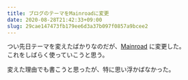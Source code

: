 ```yaml
---
title: ブログのテーマをMainroadに変更
date: 2020-08-28T21:42:33+09:00
slug: 29cae147473fb179ee6d3a37b097f0857a9bcee2
---
```

つい先日テーマを変えたばかりなのだが、[Mainroad](https://themes.gohugo.io/mainroad/) に変更した。  
これをしばらく使っていこうと思う。

変えた理由でも書こうと思ったが、特に思い浮かばなかった。

